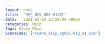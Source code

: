 ```yaml
---
layout: post
title:  "메인_회상_001~012장"
date:   2021-02-20 13:00:00 +0000
categories: Main
Tags: Story Main
SceneCode: ["scene_skip_cp001-012_q1_s10"]
---
```

